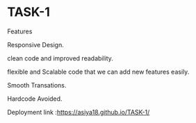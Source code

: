 # TASK-1

Features

Responsive Design.

clean code and improved readability.

flexible and Scalable code that we can add new features easily.

Smooth Transations.

Hardcode Avoided.

Deployment link :https://asiya18.github.io/TASK-1/
